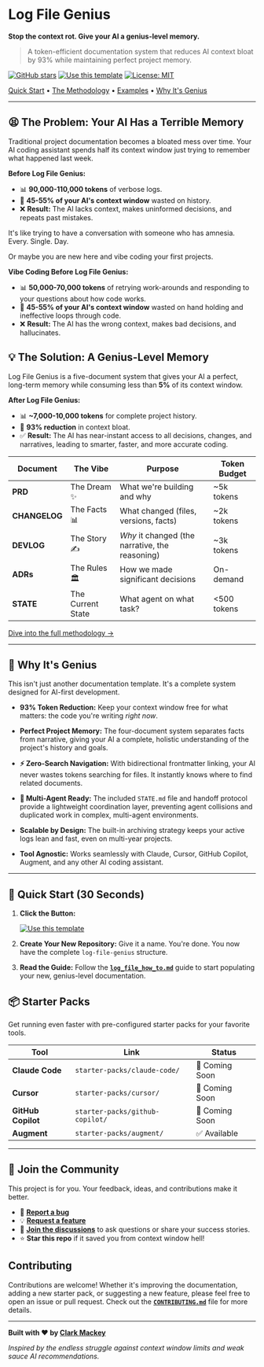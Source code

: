 # Log File Genius

**Stop the context rot. Give your AI a genius-level memory.**

> A token-efficient documentation system that reduces AI context bloat by 93% while maintaining perfect project memory.

[![GitHub stars](https://img.shields.io/github/stars/clark-mackey/log-file-genius?style=social)](https://github.com/clark-mackey/log-file-genius/stargazers)
[![Use this template](https://img.shields.io/badge/use%20this-template-blue)](https://github.com/clark-mackey/log-file-genius/generate)
[![License: MIT](https://img.shields.io/github/license/clark-mackey/log-file-genius)](LICENSE)

[Quick Start](#-quick-start) • [The Methodology](docs/log_file_how_to.md) • [Examples](examples/) • [Why It's Genius](#-why-its-genius)

---

## 😫 The Problem: Your AI Has a Terrible Memory

Traditional project documentation becomes a bloated mess over time. Your AI coding assistant spends half its context window just trying to remember what happened last week.

**Before Log File Genius:**
- 📊 **90,000-110,000 tokens** of verbose logs.
- 🤖 **45-55% of your AI's context window** wasted on history.
- ❌ **Result:** The AI lacks context, makes uninformed decisions, and repeats past mistakes.

It's like trying to have a conversation with someone who has amnesia. Every. Single. Day.

Or maybe you are new here and vibe coding your first projects. 

**Vibe Coding Before Log File Genius:**
- 📊 **50,000-70,000 tokens** of retrying work-arounds and responding to your questions about how code works.
- 🤖 **45-55% of your AI's context window** wasted on hand holding and ineffective loops through code.
- ❌ **Result:** The AI has the wrong context, makes bad decisions, and hallucinates.

## 💡 The Solution: A Genius-Level Memory

Log File Genius is a five-document system that gives your AI a perfect, long-term memory while consuming less than **5%** of its context window.

**After Log File Genius:**
- 📊 **~7,000-10,000 tokens** for complete project history.
- 🤖 **93% reduction** in context bloat.
- ✅ **Result:** The AI has near-instant access to all decisions, changes, and narratives, leading to smarter, faster, and more accurate coding.

| Document | The Vibe | Purpose | Token Budget |
|---|---|---|---|
| **PRD** | The Dream ✨ | What we're building and why | ~5k tokens |
| **CHANGELOG** | The Facts 📊 | What changed (files, versions, facts) | ~2k tokens |
| **DEVLOG** | The Story ✍️ | *Why* it changed (the narrative, the reasoning) | ~3k tokens |
| **ADRs** | The Rules 🏛️ | How we made significant decisions | On-demand |
| **STATE** | The Current State | What agent on what task? | <500 tokens |

[Dive into the full methodology →](docs/log_file_how_to.md)

---

## 🧠 Why It's Genius

This isn't just another documentation template. It's a complete system designed for AI-first development.

- **93% Token Reduction:** Keep your context window free for what matters: the code you're writing *right now*.

- **Perfect Project Memory:** The four-document system separates facts from narrative, giving your AI a complete, holistic understanding of the project's history and goals.

- **⚡ Zero-Search Navigation:** With bidirectional frontmatter linking, your AI never wastes tokens searching for files. It instantly knows where to find related documents.

- **🤖 Multi-Agent Ready:** The included `STATE.md` file and handoff protocol provide a lightweight coordination layer, preventing agent collisions and duplicated work in complex, multi-agent environments.

- **Scalable by Design:** The built-in archiving strategy keeps your active logs lean and fast, even on multi-year projects.

- **Tool Agnostic:** Works seamlessly with Claude, Cursor, GitHub Copilot, Augment, and any other AI coding assistant.

---

## 🚀 Quick Start (30 Seconds)

1.  **Click the Button:**

    [![Use this template](https://img.shields.io/badge/use%20this-template-blue?style=for-the-badge)](https://github.com/clark-mackey/log-file-genius/generate)

2.  **Create Your New Repository:**
    Give it a name. You're done. You now have the complete `log-file-genius` structure.

3.  **Read the Guide:**
    Follow the [**`log_file_how_to.md`**](docs/log_file_how_to.md) guide to start populating your new, genius-level documentation.

## 📦 Starter Packs

Get running even faster with pre-configured starter packs for your favorite tools.

| Tool | Link | Status |
|---|---|---|
| **Claude Code** | `starter-packs/claude-code/` | 🚧 Coming Soon |
| **Cursor** | `starter-packs/cursor/` | 🚧 Coming Soon |
| **GitHub Copilot** | `starter-packs/github-copilot/` | 🚧 Coming Soon |
| **Augment** | `starter-packs/augment/` | ✅ Available |

---

## 💬 Join the Community

This project is for you. Your feedback, ideas, and contributions make it better.

- 🐛 **[Report a bug](https://github.com/clark-mackey/log-file-genius/issues/new?template=bug_report.md)**
- 💡 **[Request a feature](https://github.com/clark-mackey/log-file-genius/issues/new?template=feature_request.md)**
- 💬 **[Join the discussions](https://github.com/clark-mackey/log-file-genius/discussions)** to ask questions or share your success stories.
- ⭐ **Star this repo** if it saved you from context window hell!

## Contributing

Contributions are welcome! Whether it's improving the documentation, adding a new starter pack, or suggesting a new feature, please feel free to open an issue or pull request. Check out the [**`CONTRIBUTING.md`**](CONTRIBUTING.md) file for more details.

---

**Built with ❤️ by [Clark Mackey](https://github.com/clark-mackey)**

*Inspired by the endless struggle against context window limits and weak sauce AI recommendations.*
